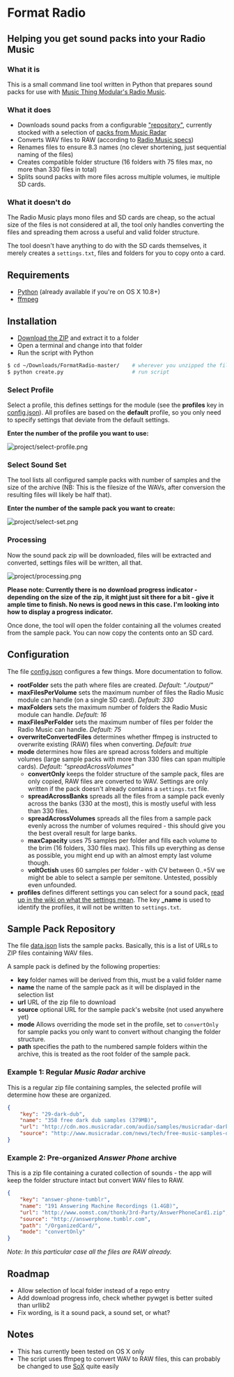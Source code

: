 # Format Radio

## Helping you get sound packs into your Radio Music

### What it is

This is a small command line tool written in Python that prepares sound packs for use with [Music Thing Modular's Radio Music](https://github.com/TomWhitwell/RadioMusic).

### What it does

* Downloads sound packs from a configurable ["repository"](data.json), currently stocked with a selection of [packs from Music Radar](http://www.musicradar.com/news/tech/free-music-samples-download-loops-hits-and-multis-217833/)
* Converts WAV files to RAW (according to [Radio Music specs](https://github.com/TomWhitwell/RadioMusic/wiki/SD-Card%3A-Format-%26-File-Structure#setting-up-files-on-the-micro-sd-card))
* Renames files to ensure 8.3 names (no clever shortening, just sequential naming of the files)
* Creates compatible folder structure (16 folders with 75 files max, no more than 330 files in total)
* Splits sound packs with more files across multiple volumes, ie multiple SD cards.

### What it doesn't do

The Radio Music plays mono files and SD cards are cheap, so the actual size of the files is not considered at all, the tool only handles converting the files and spreading them across a useful and valid folder structure.

The tool doesn't have anything to do with the SD cards themselves, it merely creates a ``settings.txt``, files and folders for you to copy onto a card.

## Requirements

* [Python](https://www.python.org/downloads/release/python-279/) (already available if you're on OS X 10.8+)
* [ffmpeg](https://www.ffmpeg.org/download.html)

## Installation

* [Download the ZIP](https://github.com/apolakipso/FormatRadio/archive/master.zip) and extract it to a folder
* Open a terminal and change into that folder
* Run the script with Python

```bash
$ cd ~/Downloads/FormatRadio-master/	# wherever you unzipped the files
$ python create.py						# run script
```

### Select Profile
Select a profile, this defines settings for the module (see the **profiles** key in [config.json](config.json)). All profiles are based on the **default** profile, so you only need to specify settings that deviate from the default settings.

**Enter the number of the profile you want to use:**

![project/select-profile.png](project/select-profile.png)

### Select Sound Set

The tool lists all configured sample packs with number of samples and the size of the archive (NB: This is the filesize of the WAVs, after conversion the resulting files will likely be half that).

**Enter the number of the sample pack you want to create:**

![project/select-set.png](project/select-set.png)

### Processing

Now the sound pack zip will be downloaded, files will be extracted and converted, settings files will be written, all that.

![project/processing.png](project/processing.png)

**Please note: Currently there is no download progress indicator - depending on the size of the zip, it might just sit there for a bit - give it ample time to finish. No news is good news in this case. I'm looking into how to display a progress indicator.**

Once done, the tool will open the folder containing all the volumes created from the sample pack. You can now copy the contents onto an SD card.

## Configuration
The file [config.json](config.json) configures a few things. More documentation to follow.

* **rootFolder** sets the path where files are created. *Default: "./output/"*
* **maxFilesPerVolume** sets the maximum number of files the Radio Music module can handle (on a single SD card). *Default: 330*
* **maxFolders** sets the maximum number of folders the Radio Music module can handle. *Default: 16*
* **maxFilesPerFolder** sets the maximum number of files per folder the Radio Music can handle. *Default: 75*
* **overwriteConvertedFiles** determines whether ffmpeg is instructed to overwrite existing (RAW) files when converting. *Default: true*
* **mode** determines how files are spread across folders and multiple volumes (large sample packs with more than 330 files can span multiple cards). *Default: "spreadAcrossVolumes"*
	* **convertOnly** keeps the folder structure of the sample pack, files are only copied, RAW files are converted to WAV. Settings are only written if the pack doesn't already contains a ``settings.txt`` file.
	* **spreadAcrossBanks** spreads all the files from a sample pack evenly across the banks (330 at the most), this is mostly useful with less than 330 files.
	* **spreadAcrossVolumes** spreads all the files from a sample pack evenly across the number of volumes required - this should give you the best overall result for large banks.
	* **maxCapacity** uses 75 samples per folder and fills each volume to the brim (16 folders, 330 files max). This fills up everything as dense as possible, you might end up with an almost empty last volume though.
	* **voltOctish** uses 60 samples per folder - with CV between 0..+5V we might be able to select a sample per semitone. Untested, possibly even unfounded.
* **profiles** defines different settings you can select for a sound pack, [read up in the wiki on what the settings mean](https://github.com/TomWhitwell/RadioMusic/wiki/Customise-your-module%3A-Editing-settings.txt). The key **_name** is used to identify the profiles, it will not be written to ``settings.txt``.

## Sample Pack Repository

The file [data.json](data.json) lists the sample packs. Basically, this is a list of URLs to ZIP files containing WAV files.

A sample pack is defined by the following properties:

* **key** folder names will be derived from this, must be a valid folder name
* **name** the name of the sample pack as it will be displayed in the selection list
* **url** URL of the zip file to download
* **source** optional URL for the sample pack's website (not used anywhere yet)
* **mode** Allows overriding the mode set in the profile, set to ``convertOnly`` for sample packs you only want to convert without changing the folder structure.
* **path** specifies the path to the numbered sample folders within the archive, this is treated as the root folder of the sample pack.

### Example 1: Regular *Music Radar* archive

This is a regular zip file containing samples, the selected profile will determine how these are organized.

```json
{
	"key": "29-dark-dub",
	"name": "358 free dark dub samples (379MB)",
	"url": "http://cdn.mos.musicradar.com/audio/samples/musicradar-dark-dub-samples.zip",
	"source": "http://www.musicradar.com/news/tech/free-music-samples-download-loops-hits-and-multis-217833/29"
}
```

### Example 2: Pre-organized *Answer Phone* archive

This is a zip file containing a curated collection of sounds - the app will keep the folder structure intact but convert WAV files to RAW.

```json
{
	"key": "answer-phone-tumblr",
	"name": "191 Answering Machine Recordings (1.4GB)",
	"url": "http://www.oomst.com/thonk/3rd-Party/AnswerPhoneCard1.zip",
	"source": "http://answerphone.tumblr.com",
	"path": "/OrganizedCard/",
	"mode": "convertOnly"
}
```
*Note: In this particular case all the files are RAW already.*

## Roadmap

* Allow selection of local folder instead of a repo entry
* Add download progress info, check whether pywget is better suited than urllib2
* Fix wording, is it a sound pack, a sound set, or what?

## Notes

* This has currently been tested on OS X only
* The script uses ffmpeg to convert WAV to RAW files, this can probably be changed to use [SoX](sox.sourceforge.net) quite easily
